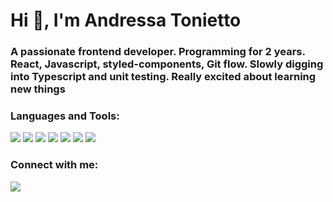 <h1>Hi 👋, I'm Andressa Tonietto</h1>
<h3>A passionate frontend developer. Programming for 2 years. React, Javascript, styled-components, Git flow. Slowly digging into Typescript and unit testing. Really excited about learning new things</h3>

<h3 align="left">Languages and Tools:</h3>
<p align="left">
  <img src="https://img.shields.io/badge/JavaScript-F7DF1E?style=for-the-badge&logo=javascript&logoColor=black" />
  <img src="https://img.shields.io/badge/React-20232A?style=for-the-badge&logo=react&logoColor=61DAFB" />
  <img src="https://img.shields.io/badge/styled--components-DB7093?style=for-the-badge&logo=styled-components&logoColor=white" />
  <img src="https://img.shields.io/badge/TypeScript-007ACC?style=for-the-badge&logo=typescript&logoColor=white" />
  <img src="https://img.shields.io/badge/Git-F05032?style=for-the-badge&logo=git&logoColor=white" />
  <img src="https://img.shields.io/badge/Vue.js-35495E?style=for-the-badge&logo=vue.js&logoColor=4FC08D" />
  <img src="https://img.shields.io/badge/npm-CB3837?style=for-the-badge&logo=npm&logoColor=white" />
</p>

<p>
<!--   <img align="center" src="https://github-readme-streak-stats.herokuapp.com/?user=andressatonietto&theme=dark" alt="andressatonietto" /> -->
</p>


<h3 align="left">Connect with me:</h3>
<p align="left">
    <img src="https://img.shields.io/badge/LinkedIn-0077B5?style=for-the-badge&logo=linkedin&logoColor=white" />
</p>
